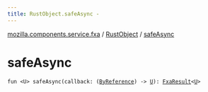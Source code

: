 ```yaml
---
title: RustObject.safeAsync - 
---
```


[mozilla.components.service.fxa](../index.html) / [RustObject](index.html) / [safeAsync](./safe-async.html)

# safeAsync

`fun <U> safeAsync(callback: (`[`ByReference`](../-error/-by-reference/index.html)`) -> `[`U`](safe-async.html#U)`): `[`FxaResult`](../-fxa-result/index.html)`<`[`U`](safe-async.html#U)`>`